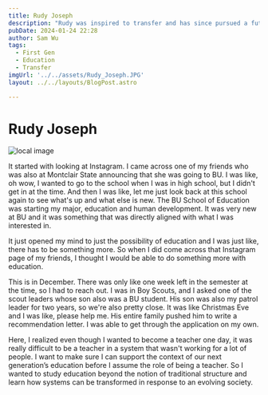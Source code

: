 ```yaml
---
title: Rudy Joseph
description: "Rudy was inspired to transfer and has since pursued a future in education."
pubDate: 2024-01-24 22:28
author: Sam Wu
tags:
  - First Gen
  - Education
  - Transfer
imgUrl: '../../assets/Rudy_Joseph.JPG'
layout: ../../layouts/BlogPost.astro

---
```

# Rudy Joseph

![local image](/../src/assets/Rudy_Joseph.JPG)

It started with looking at Instagram. I came across one of my friends who was also at Montclair State announcing that she was going to BU. I was like, oh wow, I wanted to go to the school when I was in high school, but I didn't get in at the time. And then I was like, let me just look back at this school again to see what's up and what else is new. The BU School of Education was starting my major, education and human development. It was very new at BU and it was something that was directly aligned with what I was interested in.

It just opened my mind to just the possibility of education and I was just like, there has to be something more. So when I did come across that Instagram page of my friends, I thought I would be able to do something more with education.

This is in December. There was only like one week left in the semester at the time, so I had to reach out. I was in Boy Scouts, and I asked one of the scout leaders whose son also was a BU student. His son was also my patrol leader for two years, so we're also pretty close. It was like Christmas Eve and I was like, please help me. His entire family pushed him to write a recommendation letter. I was able to get through the application on my own.

Here, I realized even though I wanted to become a teacher one day, it was really difficult to be a teacher in a system that wasn't working for a lot of people. I want to make sure I can support the context of our next generation’s education before I assume the role of being a teacher. So I wanted to study education beyond the notion of traditional structure and learn how systems can be transformed in response to an evolving society.








